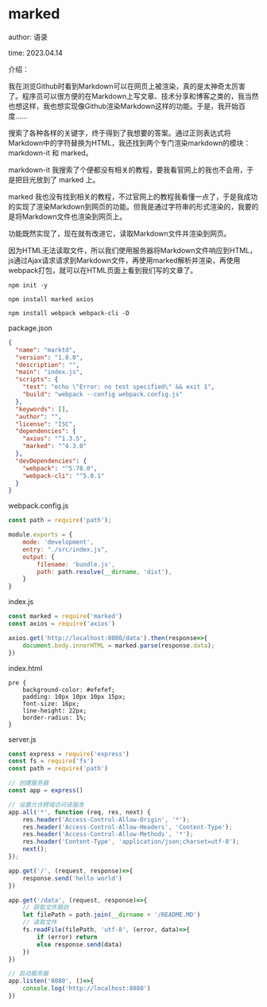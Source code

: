 # marked

author: 语录

time: 2023.04.14

介绍：

我在浏览Github时看到Markdown可以在网页上被渲染，真的是太神奇太厉害了。程序员可以很方便的在Markdown上写文章、技术分享和博客之类的，我当然也想这样，我也想实现像Github渲染Markdown这样的功能。于是，我开始百度……

搜索了各种各样的关键字，终于得到了我想要的答案。通过正则表达式将Markdown中的字符替换为HTML，我还找到两个专门渲染markdown的模块：markdown-it 和 marked。

markdown-it 我搜索了个便都没有相关的教程，要我看官网上的我也不会用，于是把目光放到了 marked 上。

marked 我也没有找到相关的教程，不过官网上的教程我看懂一点了，于是我成功的实现了渲染Markdown到网页的功能。但我是通过字符串的形式渲染的，我要的是将Markdown文件也渲染到网页上。

功能既然实现了，现在就有改进它，读取Markdown文件并渲染到网页。

因为HTML无法读取文件，所以我们使用服务器将Markdown文件响应到HTML，js通过Ajax请求请求到Markdown文件，再使用marked解析并渲染，再使用webpack打包，就可以在HTML页面上看到我们写的文章了。

```
npm init -y

npm install marked axios

npm install webpack webpack-cli -D
```

package.json

```json
{
  "name": "marktd",
  "version": "1.0.0",
  "description": "",
  "main": "index.js",
  "scripts": {
    "test": "echo \"Error: no test specified\" && exit 1",
    "build": "webpack --config webpack.config.js"
  },
  "keywords": [],
  "author": "",
  "license": "ISC",
  "dependencies": {
    "axios": "^1.3.5",
    "marked": "^4.3.0"
  },
  "devDependencies": {
    "webpack": "^5.78.0",
    "webpack-cli": "^5.0.1"
  }
}
```

webpack.config.js

```js
const path = require('path');

module.exports = {
    mode: 'development',
    entry: "./src/index.js",
    output: {
        filename: 'bundle.js',
        path: path.resolve(__dirname, 'dist'),
    }
}
```

index.js

```js
const marked = require('marked')
const axios = require('axios')

axios.get('http://localhost:8080/data').then(response=>{
    document.body.innerHTML = marked.parse(response.data);
})
```

index.html

```
pre {
    background-color: #efefef;
    padding: 10px 10px 10px 15px;
    font-size: 16px;
    line-height: 22px;
    border-radius: 1%;
}
```

server.js

```js
const express = require('express')
const fs = require('fs')
const path = require('path')

// 创建服务器
const app = express()

// 设置允许跨域访问该服务
app.all('*', function (req, res, next) {
    res.header('Access-Control-Allow-Origin', '*');
    res.header('Access-Control-Allow-Headers', 'Content-Type');
    res.header('Access-Control-Allow-Methods', '*');
    res.header('Content-Type', 'application/json;charset=utf-8');
    next();
});

app.get('/', (request, response)=>{
    response.send('hello world')
})

app.get('/data', (request, response)=>{
    // 获取文件路劲
    let filePath = path.join(__dirname + '/README.MD')
    // 读取文件
    fs.readFile(filePath, 'utf-8', (error, data)=>{
        if (error) return
        else response.send(data)
    })
})

// 启动服务器
app.listen('8080', ()=>{
    console.log('http://localhost:8080')
})
```

